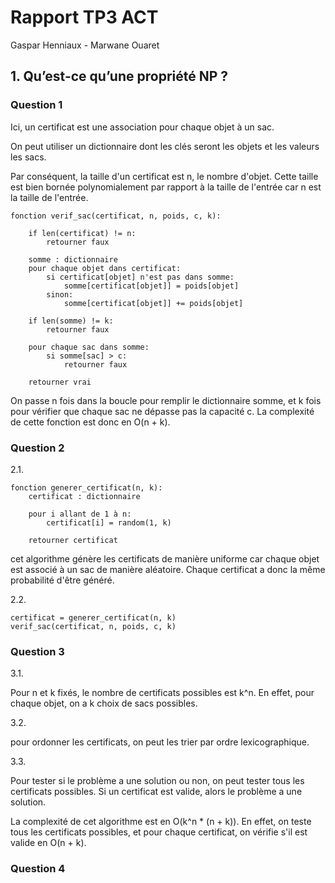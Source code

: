 # Rapport TP3 ACT

Gaspar Henniaux - Marwane Ouaret

## 1. Qu’est-ce qu’une propriété NP ?

### Question 1

Ici, un certificat est une association pour chaque objet à un sac.

On peut utiliser un dictionnaire dont les clés seront les objets et les valeurs les sacs.

Par conséquent, la taille d'un certificat est n, le nombre d'objet. Cette taille est bien bornée polynomialement par rapport à la taille de l'entrée car n est la taille de l'entrée.

```
fonction verif_sac(certificat, n, poids, c, k):

    if len(certificat) != n:
        retourner faux

    somme : dictionnaire
    pour chaque objet dans certificat:
        si certificat[objet] n'est pas dans somme:
            somme[certificat[objet]] = poids[objet]
        sinon:
            somme[certificat[objet]] += poids[objet]

    if len(somme) != k:
        retourner faux

    pour chaque sac dans somme:
        si somme[sac] > c:
            retourner faux

    retourner vrai
```

On passe n fois dans la boucle pour remplir le dictionnaire somme, et k fois pour vérifier que chaque sac ne dépasse pas la capacité c. La complexité de cette fonction est donc en O(n + k).

### Question 2

2.1.

```
fonction generer_certificat(n, k):
    certificat : dictionnaire

    pour i allant de 1 à n:
        certificat[i] = random(1, k)

    retourner certificat
```

cet algorithme génère les certificats de manière uniforme car chaque objet est associé à un sac de manière aléatoire. Chaque certificat a donc la même probabilité d'être généré.

2.2.

```
certificat = generer_certificat(n, k)
verif_sac(certificat, n, poids, c, k)
```

### Question 3

3.1.

Pour n et k fixés, le nombre de certificats possibles est k^n. En effet, pour chaque objet, on a k choix de sacs possibles.

3.2.

pour ordonner les certificats, on peut les trier par ordre lexicographique.

3.3.

Pour tester si le problème a une solution ou non, on peut tester tous les certificats possibles. Si un certificat est valide, alors le problème a une solution.

La complexité de cet algorithme est en O(k^n * (n + k)). En effet, on teste tous les certificats possibles, et pour chaque certificat, on vérifie s'il est valide en O(n + k).

### Question 4

```

